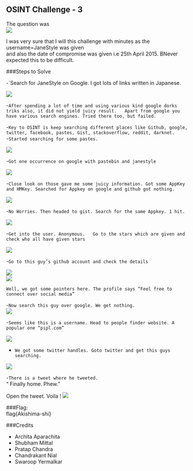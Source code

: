 ## OSINT Challenge - 3
The question was  
![](/HACKIM-8/images/osint3/1.png?raw=true)  

I was very sure that I will this challenge with minutes as the username=JaneStyle was given  
and also the date of compromise was given i.e 25th April 2015. BNever expected this to be difficult.  

###Steps to Solve  

-`Search for JaneStyle on Google. I got lots of links written in Japanese.  

![](/HACKIM-8/images/osint3/2.png?raw=true)  

-`After spending a lot of time and using various kind google dorks triks also, it did not yield juicy result.  
Apart from google you have various search engines. Tried there too, but failed.`  

-`Key to OSINT is keep searching different places like Github, google, twitter, facebook, pastes, Gist, stackoverflow, reddit, darknet.`  
-`Started searching for some pastes.`  

![](/HACKIM-8/images/osint3/3.png?raw=true)    

-`Got one occurrence on google with pastebin and janestyle`  

![](/HACKIM-8/images/osint3/4.png?raw=true)  

-`Close look on those gave me some juicy information. Got some AppKey and HMKey. Searched for Appkey on google and github got nothing.`  

![](/HACKIM-8/images/osint3/5.png?raw=true)  

-`No Worries. Then headed to gist. Search for the same Appkey. 1 hit.`  

![](/HACKIM-8/images/osint3/6.png?raw=true)  

-`Get into the user. Anonymous.  
Go to the stars which are given and check who all have given stars`  

![](/HACKIM-8/images/osint3/7.png?raw=true)  

-`Go to this guy’s github account and check the details`  

![](/HACKIM-8/images/osint3/8.png?raw=true)  
![](/HACKIM-8/images/osint3/9.png?raw=true)  

    Well, we got some pointers here. The profile says “Feel free to connect over social media”  
    
-`Now search this guy over google. We get nothing.`  
 ![](/HACKIM-8/images/osint3/10.png?raw=true)  

-`Seems like this is a username. Head to people finder website. A popular one “pipl.com”`  

 ![](/HACKIM-8/images/osint3/11.png?raw=true)  

- `We got some twitter handles. Goto twitter and get this guys searching.`  

 ![](/HACKIM-8/images/osint3/12.png?raw=true)  

-`There is a tweet where he tweeted.`  
    “ Finally home. Phew.”  
    
Open the tweet. Voila !
 ![](/HACKIM-8/images/osint3/13.png?raw=true)  
 
 
###Flag:  
    flag{Akishima-shi}  
    
    
    
###Credits  
- Archita Aparachita
- Shubham Mittal
- Pratap Chandra
- Chandrakant Nial
- Swaroop Yermalkar











